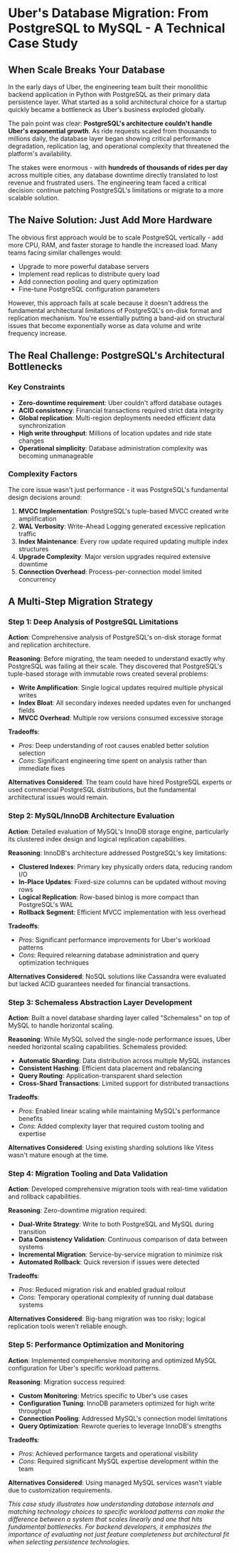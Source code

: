 # Uber's Database Migration: From PostgreSQL to MySQL - A Technical Case Study

## When Scale Breaks Your Database

In the early days of Uber, the engineering team built their monolithic backend application in Python with PostgreSQL as their primary data persistence layer. What started as a solid architectural choice for a startup quickly became a bottleneck as Uber's business exploded globally.

The pain point was clear: **PostgreSQL's architecture couldn't handle Uber's exponential growth**. As ride requests scaled from thousands to millions daily, the database layer began showing critical performance degradation, replication lag, and operational complexity that threatened the platform's availability.

The stakes were enormous - with **hundreds of thousands of rides per day** across multiple cities, any database downtime directly translated to lost revenue and frustrated users. The engineering team faced a critical decision: continue patching PostgreSQL's limitations or migrate to a more scalable solution.

## The Naive Solution: Just Add More Hardware

The obvious first approach would be to scale PostgreSQL vertically - add more CPU, RAM, and faster storage to handle the increased load. Many teams facing similar challenges would:

- Upgrade to more powerful database servers
- Implement read replicas to distribute query load
- Add connection pooling and query optimization
- Fine-tune PostgreSQL configuration parameters

However, this approach fails at scale because it doesn't address the fundamental architectural limitations of PostgreSQL's on-disk format and replication mechanism. You're essentially putting a band-aid on structural issues that become exponentially worse as data volume and write frequency increase.

## The Real Challenge: PostgreSQL's Architectural Bottlenecks

### Key Constraints
- **Zero-downtime requirement**: Uber couldn't afford database outages
- **ACID consistency**: Financial transactions required strict data integrity
- **Global replication**: Multi-region deployments needed efficient data synchronization
- **High write throughput**: Millions of location updates and ride state changes
- **Operational simplicity**: Database administration complexity was becoming unmanageable

### Complexity Factors
The core issue wasn't just performance - it was PostgreSQL's fundamental design decisions around:

1. **MVCC Implementation**: PostgreSQL's tuple-based MVCC created write amplification
2. **WAL Verbosity**: Write-Ahead Logging generated excessive replication traffic
3. **Index Maintenance**: Every row update required updating multiple index structures
4. **Upgrade Complexity**: Major version upgrades required extensive downtime
5. **Connection Overhead**: Process-per-connection model limited concurrency

## A Multi-Step Migration Strategy

### Step 1: Deep Analysis of PostgreSQL Limitations

**Action**: Comprehensive analysis of PostgreSQL's on-disk storage format and replication architecture.

**Reasoning**: Before migrating, the team needed to understand exactly why PostgreSQL was failing at their scale. They discovered that PostgreSQL's tuple-based storage with immutable rows created several problems:
- **Write Amplification**: Single logical updates required multiple physical writes
- **Index Bloat**: All secondary indexes needed updates even for unchanged fields
- **MVCC Overhead**: Multiple row versions consumed excessive storage

**Tradeoffs**:
- *Pros*: Deep understanding of root causes enabled better solution selection
- *Cons*: Significant engineering time spent on analysis rather than immediate fixes

**Alternatives Considered**: The team could have hired PostgreSQL experts or used commercial PostgreSQL distributions, but the fundamental architectural issues would remain.

### Step 2: MySQL/InnoDB Architecture Evaluation

**Action**: Detailed evaluation of MySQL's InnoDB storage engine, particularly its clustered index design and logical replication capabilities.

**Reasoning**: InnoDB's architecture addressed PostgreSQL's key limitations:
- **Clustered Indexes**: Primary key physically orders data, reducing random I/O
- **In-Place Updates**: Fixed-size columns can be updated without moving rows
- **Logical Replication**: Row-based binlog is more compact than PostgreSQL's WAL
- **Rollback Segment**: Efficient MVCC implementation with less overhead

**Tradeoffs**:
- *Pros*: Significant performance improvements for Uber's workload patterns
- *Cons*: Required relearning database administration and query optimization techniques

**Alternatives Considered**: NoSQL solutions like Cassandra were evaluated but lacked ACID guarantees needed for financial transactions.

### Step 3: Schemaless Abstraction Layer Development

**Action**: Built a novel database sharding layer called "Schemaless" on top of MySQL to handle horizontal scaling.

**Reasoning**: While MySQL solved the single-node performance issues, Uber needed horizontal scaling capabilities. Schemaless provided:
- **Automatic Sharding**: Data distribution across multiple MySQL instances
- **Consistent Hashing**: Efficient data placement and rebalancing
- **Query Routing**: Application-transparent shard selection
- **Cross-Shard Transactions**: Limited support for distributed transactions

**Tradeoffs**:
- *Pros*: Enabled linear scaling while maintaining MySQL's performance benefits
- *Cons*: Added complexity layer that required custom tooling and expertise

**Alternatives Considered**: Using existing sharding solutions like Vitess wasn't mature enough at the time.

### Step 4: Migration Tooling and Data Validation

**Action**: Developed comprehensive migration tools with real-time validation and rollback capabilities.

**Reasoning**: Zero-downtime migration required:
- **Dual-Write Strategy**: Write to both PostgreSQL and MySQL during transition
- **Data Consistency Validation**: Continuous comparison of data between systems
- **Incremental Migration**: Service-by-service migration to minimize risk
- **Automated Rollback**: Quick reversion if issues were detected

**Tradeoffs**:
- *Pros*: Reduced migration risk and enabled gradual rollout
- *Cons*: Temporary operational complexity of running dual database systems

**Alternatives Considered**: Big-bang migration was too risky; logical replication tools weren't reliable enough.

### Step 5: Performance Optimization and Monitoring

**Action**: Implemented comprehensive monitoring and optimized MySQL configuration for Uber's specific workload patterns.

**Reasoning**: Migration success required:
- **Custom Monitoring**: Metrics specific to Uber's use cases
- **Configuration Tuning**: InnoDB parameters optimized for high write throughput
- **Connection Pooling**: Addressed MySQL's connection model limitations
- **Query Optimization**: Rewrote queries to leverage InnoDB's strengths

**Tradeoffs**:
- *Pros*: Achieved performance targets and operational visibility
- *Cons*: Required significant MySQL expertise development within the team

**Alternatives Considered**: Using managed MySQL services wasn't viable due to customization requirements.



*This case study illustrates how understanding database internals and matching technology choices to specific workload patterns can make the difference between a system that scales linearly and one that hits fundamental bottlenecks. For backend developers, it emphasizes the importance of evaluating not just feature completeness but architectural fit when selecting persistence technologies.*